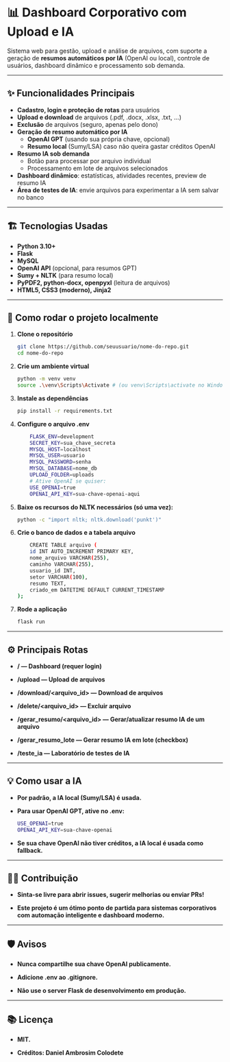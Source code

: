 # 📊 Dashboard Corporativo com Upload e IA

Sistema web para gestão, upload e análise de arquivos, com suporte a geração de **resumos automáticos por IA** (OpenAI ou local), controle de usuários, dashboard dinâmico e processamento sob demanda.

---

## ✨ **Funcionalidades Principais**

- **Cadastro, login e proteção de rotas** para usuários
- **Upload e download** de arquivos (.pdf, .docx, .xlsx, .txt, ...)
- **Exclusão** de arquivos (seguro, apenas pelo dono)
- **Geração de resumo automático por IA**
  - **OpenAI GPT** (usando sua própria chave, opcional)
  - **Resumo local** (Sumy/LSA) caso não queira gastar créditos OpenAI
- **Resumo IA sob demanda**
  - Botão para processar por arquivo individual
  - Processamento em lote de arquivos selecionados
- **Dashboard dinâmico**: estatísticas, atividades recentes, preview de resumo IA
- **Área de testes de IA**: envie arquivos para experimentar a IA sem salvar no banco

---

## 🏗️ **Tecnologias Usadas**

- **Python 3.10+**
- **Flask**
- **MySQL**
- **OpenAI API** (opcional, para resumos GPT)
- **Sumy + NLTK** (para resumo local)
- **PyPDF2, python-docx, openpyxl** (leitura de arquivos)
- **HTML5, CSS3 (moderno), Jinja2**

---

## 🚀 **Como rodar o projeto localmente**

1. **Clone o repositório**
   ```bash
   git clone https://github.com/seuusuario/nome-do-repo.git
   cd nome-do-repo

2. **Crie um ambiente virtual**
    ```bash
    python -m venv venv
    source .\venv\Scripts\Activate # (ou venv\Scripts\activate no Windows)

3. **Instale as dependências**
    ```bash
    pip install -r requirements.txt

4. **Configure o arquivo .env**
    ```bash
        FLASK_ENV=development
        SECRET_KEY=sua_chave_secreta
        MYSQL_HOST=localhost
        MYSQL_USER=usuario
        MYSQL_PASSWORD=senha
        MYSQL_DATABASE=nome_db
        UPLOAD_FOLDER=uploads
        # Ative OpenAI se quiser:
        USE_OPENAI=true
        OPENAI_API_KEY=sua-chave-openai-aqui

5. **Baixe os recursos do NLTK necessários (só uma vez):**
    ```bash
    python -c "import nltk; nltk.download('punkt')"

6. **Crie o banco de dados e a tabela arquivo** 
    ```bash
        CREATE TABLE arquivo (
        id INT AUTO_INCREMENT PRIMARY KEY,
        nome_arquivo VARCHAR(255),
        caminho VARCHAR(255),
        usuario_id INT,
        setor VARCHAR(100),
        resumo TEXT,
        criado_em DATETIME DEFAULT CURRENT_TIMESTAMP
    );

7. **Rode a aplicação**  
    ```bash
    flask run

---

## **⚙️ Principais Rotas** 

- **/ — Dashboard (requer login)**

- **/upload — Upload de arquivos**

- **/download/<arquivo_id> — Download de arquivos**

- **/delete/<arquivo_id> — Excluir arquivo**

- **/gerar_resumo/<arquivo_id> — Gerar/atualizar resumo IA de um arquivo**

- **/gerar_resumo_lote — Gerar resumo IA em lote (checkbox)**

- **/teste_ia — Laboratório de testes de IA**

---

## **💡 Como usar a IA** 

- **Por padrão, a IA local (Sumy/LSA) é usada.**

- **Para usar OpenAI GPT, ative no .env:**
    ```bash
    USE_OPENAI=true
    OPENAI_API_KEY=sua-chave-openai

- **Se sua chave OpenAI não tiver créditos, a IA local é usada como fallback.**

---

## **👨‍💻 Contribuição** 

- **Sinta-se livre para abrir issues, sugerir melhorias ou enviar PRs!**

- **Este projeto é um ótimo ponto de partida para sistemas corporativos com automação inteligente e dashboard moderno.**

---

## **🛡️ Avisos** 

- **Nunca compartilhe sua chave OpenAI publicamente.**

- **Adicione .env ao .gitignore.**

- **Não use o server Flask de desenvolvimento em produção.**

---

## **📚 Licença** 

- **MIT.**

- **Créditos: Daniel Ambrosim Colodete**